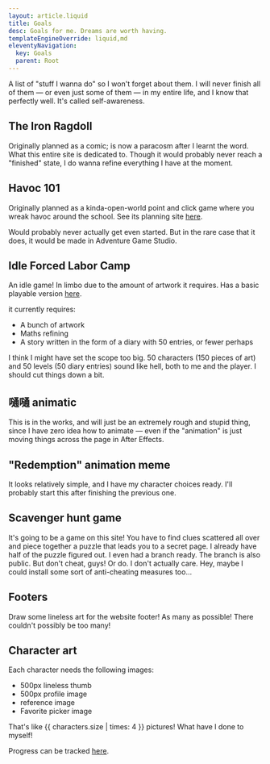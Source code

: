 ```yaml
---
layout: article.liquid
title: Goals
desc: Goals for me. Dreams are worth having.
templateEngineOverride: liquid,md
eleventyNavigation:
  key: Goals
  parent: Root
---
```


A list of "stuff I wanna do" so I won't forget about them. I will never finish all of them — or even just some of them — in my entire life, and I know that perfectly well. It's called self-awareness.

## The Iron Ragdoll

Originally planned as a comic; is now a paracosm after I learnt the word. What this entire site is dedicated to. Though it would probably never reach a "finished" state, I do wanna refine everything I have at the moment.

## Havoc 101

Originally planned as a kinda-open-world point and click game where you wreak havoc around the school. See its planning site [here](https://tofutush.github.io/havoc101).

Would probably never actually get even started. But in the rare case that it does, it would be made in Adventure Game Studio.

## Idle Forced Labor Camp

An idle game! In limbo due to the amount of artwork it requires. Has a basic playable version [here](https://tofutush.github.io/idlegame).

it currently requires:

- A bunch of artwork
- Maths refining
- A story written in the form of a diary with 50 entries, or fewer perhaps

I think I might have set the scope too big. 50 characters (150 pieces of art) and 50 levels (50 diary entries) sound like hell, both to me and the player. I should cut things down a bit.

## 嗵嗵 animatic

This is in the works, and will just be an extremely rough and stupid thing, since I have zero idea how to animate — even if the "animation" is just moving things across the page in After Effects.

## "Redemption" animation meme

It looks relatively simple, and I have my character choices ready. I'll probably start this after finishing the previous one.

## Scavenger hunt game

It's going to be a game on this site! You have to find clues scattered all over and piece together a puzzle that leads you to a secret page. I already have half of the puzzle figured out. I even had a branch ready. The branch is also public. But don't cheat, guys! Or do. I don't actually care. Hey, maybe I could install some sort of anti-cheating measures too…

## Footers

Draw some lineless art for the website footer! As many as possible! There couldn't possibly be too many!

## Character art

Each character needs the following images:

- 500px lineless thumb
- 500px profile image
- reference image
- Favorite picker image

That's like {{ characters.size | times: 4 }} pictures! What have I done to myself!

Progress can be tracked [here](/characters/list/).
